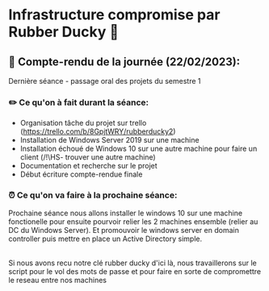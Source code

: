 # Infrastructure compromise par Rubber Ducky 🐥

## 📁   __Compte-rendu de la journée (22/02/2023):__

Dernière séance - passage oral des projets du semestre 1

### ✏️ __Ce qu'on à fait durant la séance:__ 


- Organisation tâche du projet sur trello (https://trello.com/b/8GpjtWRY/rubberducky2)
- Installation de Windows Server 2019 sur une machine
- Installation échoué de Windows 10 sur une autre machine pour faire un client (/!\HS- trouver une autre machine)
- Documentation et recherche sur le projet
- Début écriture compte-rendue finale

### ⏰ __Ce qu'on va faire à la prochaine séance:__

Prochaine séance nous allons installer le windows 10 sur une machine fonctionelle pour ensuite pourvoir relier les 2 machines ensemble (relier au DC du Windows Server). Et promouvoir le windows server en domain controller puis mettre en place un Active Directory simple.

<br>
Si nous avons recu notre clé rubber ducky d'ici là, nous travaillerons sur le script pour le vol des mots de passe et pour faire en sorte de compromettre le reseau entre nos machines